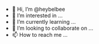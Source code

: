 - 👋 Hi, I’m @heybelbee
- 👀 I’m interested in ...
- 🌱 I’m currently learning ...
- 💞️ I’m looking to collaborate on ...
- 📫 How to reach me ...

<!---
heybelbee/heybelbee is a ✨ special ✨ repository because its `README.md` (this file) appears on your GitHub profile.
You can click the Preview link to take a look at your changes.
--->
